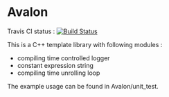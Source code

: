 # Avalon

Travis CI status : [![Build Status](https://travis-ci.org/CHChang810716/Avalon.svg?branch=master)](https://travis-ci.org/CHChang810716/Avalon)

This is a C++ template library with following modules : 

* compiling time controlled logger
* constant expression string
* compiling time unrolling loop

The example usage can be found in Avalon/unit_test.
